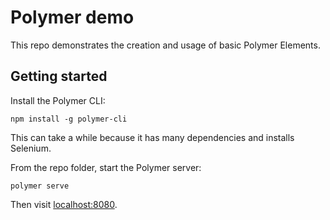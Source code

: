 # Polymer demo

This repo demonstrates the creation and usage of basic Polymer Elements.


## Getting started

Install the Polymer CLI:

	npm install -g polymer-cli

This can take a while because it has many dependencies and installs Selenium.

From the repo folder, start the Polymer server:

	polymer serve

Then visit [localhost:8080](http://localhost:8080/).
